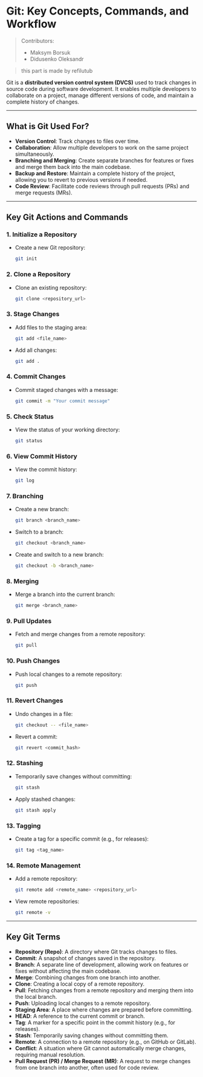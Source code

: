 # Git: Key Concepts, Commands, and Workflow

> Contributors:  
> - Maksym Borsuk  
> - Didusenko Oleksandr

>this part is made by refilutub

Git is a **distributed version control system (DVCS)** used to track changes in source code during software development. It enables multiple developers to collaborate on a project, manage different versions of code, and maintain a complete history of changes.

---

## What is Git Used For?

- **Version Control**: Track changes to files over time.
- **Collaboration**: Allow multiple developers to work on the same project simultaneously.
- **Branching and Merging**: Create separate branches for features or fixes and merge them back into the main codebase.
- **Backup and Restore**: Maintain a complete history of the project, allowing you to revert to previous versions if needed.
- **Code Review**: Facilitate code reviews through pull requests (PRs) and merge requests (MRs).

---

## Key Git Actions and Commands

### 1. **Initialize a Repository**
   - Create a new Git repository:
     ```bash
     git init
     ```

### 2. **Clone a Repository**
   - Clone an existing repository:
     ```bash
     git clone <repository_url>
     ```

### 3. **Stage Changes**
   - Add files to the staging area:
     ```bash
     git add <file_name>
     ```
   - Add all changes:
     ```bash
     git add .
     ```

### 4. **Commit Changes**
   - Commit staged changes with a message:
     ```bash
     git commit -m "Your commit message"
     ```

### 5. **Check Status**
   - View the status of your working directory:
     ```bash
     git status
     ```

### 6. **View Commit History**
   - View the commit history:
     ```bash
     git log
     ```

### 7. **Branching**
   - Create a new branch:
     ```bash
     git branch <branch_name>
     ```
   - Switch to a branch:
     ```bash
     git checkout <branch_name>
     ```
   - Create and switch to a new branch:
     ```bash
     git checkout -b <branch_name>
     ```

### 8. **Merging**
   - Merge a branch into the current branch:
     ```bash
     git merge <branch_name>
     ```

### 9. **Pull Updates**
   - Fetch and merge changes from a remote repository:
     ```bash
     git pull
     ```

### 10. **Push Changes**
   - Push local changes to a remote repository:
     ```bash
     git push
     ```

### 11. **Revert Changes**
   - Undo changes in a file:
     ```bash
     git checkout -- <file_name>
     ```
   - Revert a commit:
     ```bash
     git revert <commit_hash>
     ```

### 12. **Stashing**
   - Temporarily save changes without committing:
     ```bash
     git stash
     ```
   - Apply stashed changes:
     ```bash
     git stash apply
     ```

### 13. **Tagging**
   - Create a tag for a specific commit (e.g., for releases):
     ```bash
     git tag <tag_name>
     ```

### 14. **Remote Management**
   - Add a remote repository:
     ```bash
     git remote add <remote_name> <repository_url>
     ```
   - View remote repositories:
     ```bash
     git remote -v
     ```

---

## Key Git Terms

- **Repository (Repo)**: A directory where Git tracks changes to files.
- **Commit**: A snapshot of changes saved in the repository.
- **Branch**: A separate line of development, allowing work on features or fixes without affecting the main codebase.
- **Merge**: Combining changes from one branch into another.
- **Clone**: Creating a local copy of a remote repository.
- **Pull**: Fetching changes from a remote repository and merging them into the local branch.
- **Push**: Uploading local changes to a remote repository.
- **Staging Area**: A place where changes are prepared before committing.
- **HEAD**: A reference to the current commit or branch.
- **Tag**: A marker for a specific point in the commit history (e.g., for releases).
- **Stash**: Temporarily saving changes without committing them.
- **Remote**: A connection to a remote repository (e.g., on GitHub or GitLab).
- **Conflict**: A situation where Git cannot automatically merge changes, requiring manual resolution.
- **Pull Request (PR) / Merge Request (MR)**: A request to merge changes from one branch into another, often used for code review.

